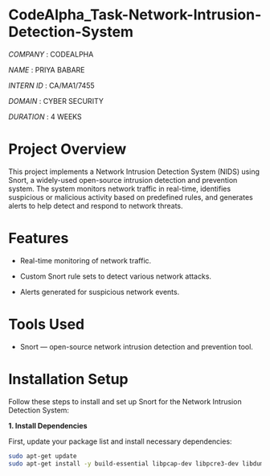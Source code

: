 # CodeAlpha_Task-Network-Intrusion-Detection-System


*COMPANY* : CODEALPHA

*NAME* : PRIYA BABARE

*INTERN ID* : CA/MA1/7455

*DOMAIN* : CYBER  SECURITY 

*DURATION* : 4 WEEKS

# Project Overview

This project implements a Network Intrusion Detection System (NIDS) using Snort, a widely-used open-source intrusion detection and prevention system. The system monitors network traffic in real-time, identifies suspicious or malicious activity based on predefined rules, and generates alerts to help detect and respond to network threats.

# Features

- Real-time monitoring of network traffic.

- Custom Snort rule sets to detect various network attacks.

- Alerts generated for suspicious network events.

# Tools Used

- Snort — open-source network intrusion detection and prevention tool.

# Installation Setup

Follow these steps to install and set up Snort for the Network Intrusion Detection System:

**1. Install Dependencies**

First, update your package list and install necessary dependencies:

```bash
sudo apt-get update
sudo apt-get install -y build-essential libpcap-dev libpcre3-dev libdumbnet-dev bison flex zlib1g-dev liblzma-dev openssl libssl-dev
```

